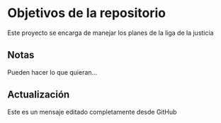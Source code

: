 # Objetivos de la repositorio

Este proyecto se encarga de manejar los planes de la liga de la justicia


## Notas
Pueden hacer lo que quieran...

## Actualización
Este es un mensaje editado completamente desde GitHub
